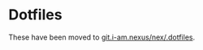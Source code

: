 # Dotfiles

These have been moved to [git.i-am.nexus/nex/.dotfiles](https://git.i-am.nexus/nex/.dotfiles).
